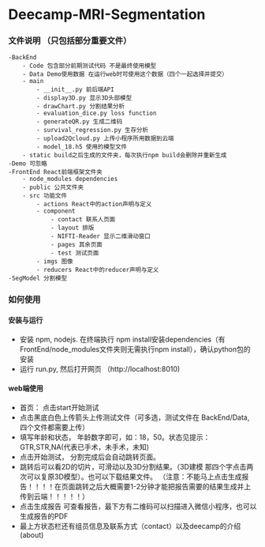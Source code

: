 # Deecamp-MRI-Segmentation

### 文件说明 （只包括部分重要文件）
    -BackEnd
        - Code 包含部分前期测试代码 不是最终使用模型
        - Data Demo使用数据 在运行web时可使用这个数据（四个一起选择并提交）
        - main
            - __init__.py 前后端API
            - display3D.py 显示3D头部模型
            - drawChart.py 分割结果分析
            - evaluation_dice.py loss function
            - generateQR.py 生成二维码
            - survival_regression.py 生存分析
            - upload2Qcloud.py 上传小程序所用数据到云端
            - model_18.h5 使用的模型文件
        - static build之后生成的文件夹，每次执行npm build会删除并重新生成
    -Demo 可忽略
    -FrontEnd React前端框架文件夹
        - node_modules dependencies
        - public 公共文件夹
        - src 功能文件
            - actions React中的action声明与定义
            - component
                - contact 联系人页面
                - layout 排版
                - NIFTI-Reader 显示二维滑动窗口
                - pages 其余页面
                - test 测试页面
            - imgs 图像
            - reducers React中的reducer声明与定义
    -SegModel 分割模型

### 如何使用
#### 安装与运行
- 安装 npm, nodejs. 在终端执行 npm install安装dependencies（有 FrontEnd/node_modules文件夹则无需执行npm install），确认python包的安装
- 运行 run.py, 然后打开网页 （http://localhost:8010)

#### web端使用
- 首页： 点击start开始测试
- 点击黑底白色上传箭头上传测试文件（可多选，测试文件在 BackEnd/Data, 四个文件都需要上传）
- 填写年龄和状态， 年龄数字即可，如：18，50。状态见提示： GTR,STR,NA(代表已手术，未手术，未知)
- 点击开始测试， 分割完成后会自动跳转页面。 
- 跳转后可以看2D的切片，可滑动以及3D分割结果。（3D建模 那四个字点击两次可以复原3D模型）。也可以下载结果文件。 （注意：不能马上点击生成报告！！！！在页面跳转之后大概需要1-2分钟才能把报告需要的结果生成并上传到云端！！！！！）
- 点击生成报告 可查看报告，最下方有二维码可以扫描进入微信小程序，也可以生成报告的PDF
- 最上方状态栏还有组员信息及联系方式（contact）以及deecamp的介绍(about)
            
